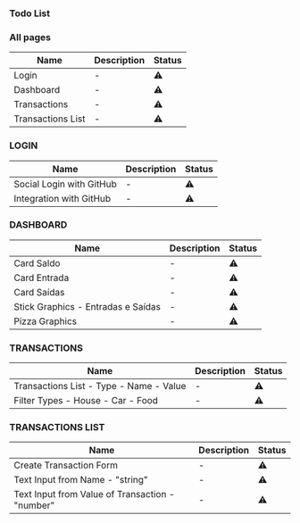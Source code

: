 ### Todo List
### All pages
| Name | Description | Status |
| ---- | ----------- | ------ |
| Login | - |  ⚠  |
| Dashboard | - | ⚠ |
| Transactions | - | ⚠ |
| Transactions List| - | ⚠ |

### LOGIN 
| Name | Description | Status |
| ---- | ----------- | ------ |
| Social Login with GitHub | - | ⚠ |
| Integration with GitHub | - |  ⚠  |

### DASHBOARD 
| Name | Description | Status |
| ---- | ----------- | ------ |
| Card Saldo | - | ⚠ |
| Card Entrada | - | ⚠ |
| Card Saídas | - | ⚠ |
| Stick Graphics - Entradas e Saídas | - |  ⚠  |
| Pizza Graphics | - |  ⚠  | 

### TRANSACTIONS
| Name | Description | Status |
| ---- | ----------- | ------ |
| Transactions List - Type - Name - Value | - | ⚠ |
| Filter Types - House - Car - Food | - |  ⚠  |

### TRANSACTIONS LIST
| Name | Description | Status |
| ---- | ----------- | ------ |
| Create Transaction Form | - | ⚠ |
| Text Input from Name - "string" | - |  ⚠  |
| Text Input from Value of Transaction - "number" | - |  ⚠  |
